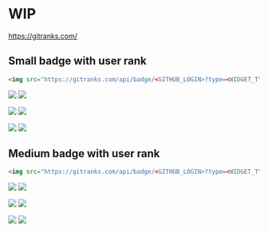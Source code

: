 # WIP

https://gitranks.com/

## Small badge with user rank

```html
<img src="https://gitranks.com/api/badge/<GITHUB_LOGIN>?type=<WIDGET_TYPE>&template=small" />
```

<img src="https://gitranks.com/api/badge/maslianok?type=stars&template=small" /> <img src="https://gitranks.com/api/badge/maslianok?type=stars&template=small&theme=dark" />

<img src="https://gitranks.com/api/badge/maslianok?type=contributions&template=small" /> <img src="https://gitranks.com/api/badge/maslianok?type=contributions&template=small&theme=dark" />

<img src="https://gitranks.com/api/badge/maslianok?type=followers&template=small" /> <img src="https://gitranks.com/api/badge/maslianok?type=followers&template=small&theme=dark" />

## Medium badge with user rank

```html
<img src="https://gitranks.com/api/badge/<GITHUB_LOGIN>?type=<WIDGET_TYPE>" />
```

<img src="https://gitranks.com/api/badge/maslianok?type=stars" /> <img src="https://gitranks.com/api/badge/maslianok?type=stars&theme=dark" />

<img src="https://gitranks.com/api/badge/maslianok?type=contributions" /> <img src="https://gitranks.com/api/badge/maslianok?type=contributions&theme=dark" />

<img src="https://gitranks.com/api/badge/maslianok?type=followers" /> <img src="https://gitranks.com/api/badge/maslianok?type=followers&theme=dark" />

